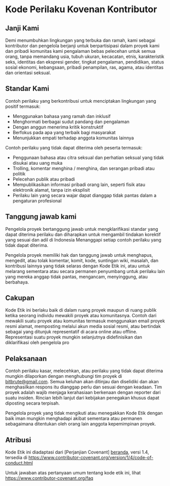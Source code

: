 # Kode Perilaku Kovenan Kontributor

## Janji Kami

Demi menumbuhkan lingkungan yang terbuka dan ramah, kami sebagai
kontributor dan pengelola berjanji untuk berpartisipasi dalam proyek kami dan pribadi
komunitas kami pengalaman bebas pelecehan untuk semua orang, tanpa memandang usia, tubuh
ukuran, kecacatan, etnis, karakteristik seks, identitas dan ekspresi gender,
tingkat pengalaman, pendidikan, status sosial ekonomi, kebangsaan, pribadi
penampilan, ras, agama, atau identitas dan orientasi seksual.

## Standar Kami

Contoh perilaku yang berkontribusi untuk menciptakan lingkungan yang positif
termasuk:

* Menggunakan bahasa yang ramah dan inklusif
* Menghormati berbagai sudut pandang dan pengalaman
* Dengan anggun menerima kritik konstruktif
* Berfokus pada apa yang terbaik bagi masyarakat
* Menunjukkan empati terhadap anggota komunitas lainnya

Contoh perilaku yang tidak dapat diterima oleh peserta termasuk:

* Penggunaan bahasa atau citra seksual dan perhatian seksual yang tidak disukai atau
  uang muka
* Trolling, komentar menghina / menghina, dan serangan pribadi atau politik
* Pelecehan publik atau pribadi
* Mempublikasikan informasi pribadi orang lain, seperti fisik atau elektronik
  alamat, tanpa izin eksplisit
* Perilaku lain yang secara wajar dapat dianggap tidak pantas dalam a
  pengaturan profesional


## Tanggung jawab kami

Pengelola proyek bertanggung jawab untuk mengklarifikasi standar yang dapat diterima
perilaku dan diharapkan untuk mengambil tindakan korektif yang sesuai dan adil di Indonesia
Menanggapi setiap contoh perilaku yang tidak dapat diterima.

Pengelola proyek memiliki hak dan tanggung jawab untuk menghapus, mengedit, atau
tolak komentar, komit, kode, suntingan wiki, masalah, dan kontribusi lainnya
yang tidak selaras dengan Kode Etik ini, atau untuk melarang sementara atau
secara permanen penyumbang untuk perilaku lain yang mereka anggap tidak pantas,
mengancam, menyinggung, atau berbahaya.

## Cakupan

Kode Etik ini berlaku baik di dalam ruang proyek maupun di ruang publik
ketika seorang individu mewakili proyek atau komunitasnya. Contoh dari
mewakili suatu proyek atau komunitas termasuk menggunakan email proyek resmi
alamat, memposting melalui akun media sosial resmi, atau bertindak sebagai yang ditunjuk
representatif di acara online atau offline. Representasi suatu proyek mungkin
selanjutnya didefinisikan dan diklarifikasi oleh pengelola pro

## Pelaksanaan

Contoh perilaku kasar, melecehkan, atau perilaku yang tidak dapat diterima mungkin
dilaporkan dengan menghubungi tim proyek di bitbrute@gmail.com. Semua
keluhan akan ditinjau dan diselidiki dan akan menghasilkan respons itu
dianggap perlu dan sesuai dengan keadaan. Tim proyek adalah
wajib menjaga kerahasiaan berkenaan dengan reporter dari suatu insiden.
Rincian lebih lanjut dari kebijakan penegakan khusus dapat diposting secara terpisah.

Pengelola proyek yang tidak mengikuti atau menegakkan Kode Etik dengan baik
iman mungkin menghadapi akibat sementara atau permanen sebagaimana ditentukan oleh orang lain
anggota kepemimpinan proyek.

## Atribusi

Kode Etik ini diadaptasi dari [Perjanjian Covenant] [beranda], versi 1.4,
tersedia di https://www.contributor-covenant.org/version/1/4/code-of-conduct.html

[beranda]: https://www.contributor-covenant.org

Untuk jawaban atas pertanyaan umum tentang kode etik ini, lihat
https://www.contributor-covenant.org/faq